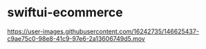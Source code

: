 # swiftui-ecommerce


https://user-images.githubusercontent.com/16242735/146625437-c9ae75c0-98e8-41c9-97e6-2a13606749d5.mov

